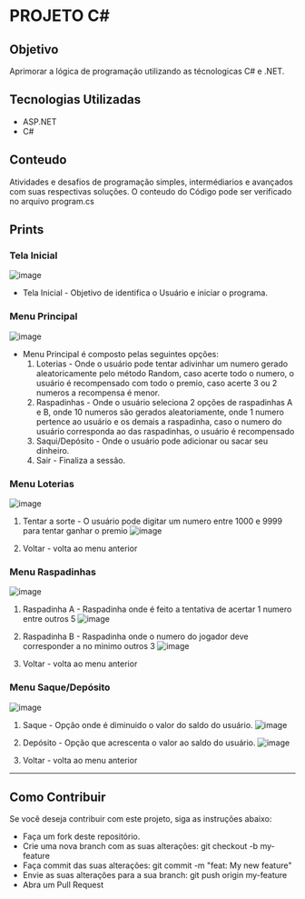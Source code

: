 # PROJETO C#

## Objetivo
Aprimorar a lógica de programação utilizando as técnologicas C# e .NET.


## Tecnologias Utilizadas
- ASP.NET
- C#

## Conteudo
Atividades e desafios de programação simples, intermédiarios e avançados com suas respectivas soluções.
O conteudo do Código pode ser verificado no arquivo program.cs

## Prints
### Tela Inicial
![image](https://github.com/Lucasrx6/ProjetoApostas/assets/86980974/db566760-da40-419d-b1bb-f01b5a783f10)


- Tela Inicial - Objetivo de identifica o Usuário e iniciar o programa.

### Menu Principal
![image](https://github.com/Lucasrx6/ProjetoApostas/assets/86980974/5f3f09ca-109d-4db4-913f-e982ec559a72)

- Menu Principal é composto pelas seguintes opções:
  1) Loterias - Onde o usuário pode tentar adivinhar um numero gerado aleatoricamente pelo método Random, caso acerte todo o numero, o usuário é recompensado com todo o premio, caso acerte 3 ou 2 numeros a recompensa é menor.
  2) Raspadinhas - Onde o usuário seleciona 2 opções de raspadinhas A e B, onde 10 numeros são gerados aleatoriamente, onde 1 numero pertence ao usuário e os demais a raspadinha, caso o numero do usuário corresponda ao das raspadinhas, o usuário é recompensado
  3) Saqui/Depósito - Onde o usuário pode adicionar ou sacar seu dinheiro.
  0) Sair - Finaliza a sessão.

### Menu Loterias 
![image](https://github.com/Lucasrx6/ProjetoApostas/assets/86980974/2b8eb734-a94b-4f4a-807b-5040cd744721)
1) Tentar a sorte - O usuário pode digitar um numero entre 1000 e 9999 para tentar ganhar o premio
   ![image](https://github.com/Lucasrx6/ProjetoApostas/assets/86980974/f5ca5f53-4c0c-4013-8633-af06cdccca98)

0) Voltar - volta ao menu anterior

### Menu Raspadinhas
![image](https://github.com/Lucasrx6/ProjetoApostas/assets/86980974/e0bd4ed8-4e6f-4feb-85d7-9adf2e2bbb6b)
1) Raspadinha A - Raspadinha onde é feito a tentativa de acertar 1 numero entre outros 5
   ![image](https://github.com/Lucasrx6/ProjetoApostas/assets/86980974/d4b09c0c-efd1-4c24-ba2c-8e12a27ae202)

2) Raspadinha B - Raspadinha onde o numero do jogador deve corresponder a no minimo outros 3
   ![image](https://github.com/Lucasrx6/ProjetoApostas/assets/86980974/fdba7ae4-8de8-4e62-9d47-9c9794e07a4e)

0) Voltar - volta ao menu anterior

### Menu Saque/Depósito
![image](https://github.com/Lucasrx6/ProjetoApostas/assets/86980974/5e5091fc-3ad6-4891-8145-ae23d191dac3)
1) Saque - Opção onde é diminuido o valor do saldo do usuário.
   ![image](https://github.com/Lucasrx6/ProjetoApostas/assets/86980974/da0d4be6-f7e0-44b7-bcba-2c2dc3f6c857)

3) Depósito - Opção que acrescenta o valor ao saldo do usuário.
   ![image](https://github.com/Lucasrx6/ProjetoApostas/assets/86980974/7681c228-ae38-4911-98d9-b60186b293ad)

0) Voltar - volta ao menu anterior



_______________________________________________

## Como Contribuir
Se você deseja contribuir com este projeto, siga as instruções abaixo:

- Faça um fork deste repositório.
- Crie uma nova branch com as suas alterações: git checkout -b my-feature
- Faça commit das suas alterações: git commit -m "feat: My new feature"
- Envie as suas alterações para a sua branch: git push origin my-feature
- Abra um Pull Request
